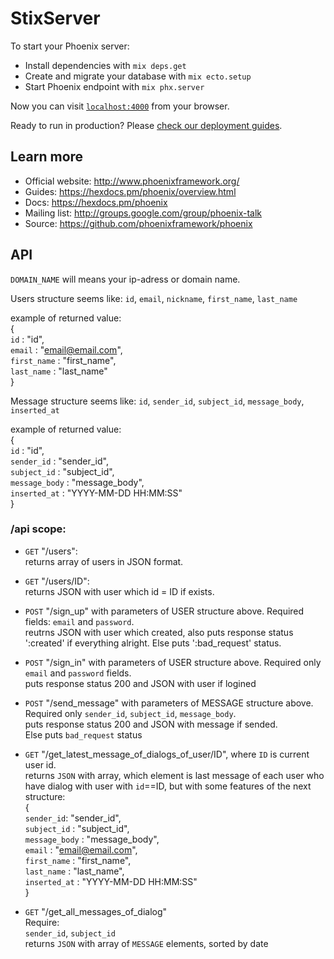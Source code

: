 # StixServer

To start your Phoenix server:

  * Install dependencies with `mix deps.get`
  * Create and migrate your database with `mix ecto.setup`
  * Start Phoenix endpoint with `mix phx.server`

Now you can visit [`localhost:4000`](http://localhost:4000) from your browser.

Ready to run in production? Please [check our deployment guides](https://hexdocs.pm/phoenix/deployment.html).

## Learn more

  * Official website: http://www.phoenixframework.org/
  * Guides: https://hexdocs.pm/phoenix/overview.html
  * Docs: https://hexdocs.pm/phoenix
  * Mailing list: http://groups.google.com/group/phoenix-talk
  * Source: https://github.com/phoenixframework/phoenix


## API

`DOMAIN_NAME` will means your ip-adress or domain name.


Users structure seems like: `id`, `email`, `nickname`, `first_name`, `last_name`
  
  example of returned value:  
    {  
      `id` : "id",  
      `email` : "email@email.com",  
      `first_name` : "first_name",  
      `last_name` : "last_name"  
    }  

Message structure seems like: `id`, `sender_id`, `subject_id`, `message_body`, `inserted_at`

  example of returned value:  
    {  
      `id` : "id",  
      `sender_id` : "sender_id",  
      `subject_id` : "subject_id",  
      `message_body` : "message_body",  
      `inserted_at` : "YYYY-MM-DD HH:MM:SS"  
    }

### /api scope:
  * `GET` "/users":  
        returns array of users in JSON format.

  * `GET` "/users/ID":  
        returns JSON with user which id = ID if exists.

  * `POST` "/sign_up" with parameters of USER structure above. Required fields: `email` and `password`.  
        reutrns JSON with user which created, also puts response status ':created' if everything alright. Else puts ':bad_request' status.
    
  * `POST` "/sign_in" with parameters of USER structure above. Required only `email` and `password` fields.  
        puts response status 200 and JSON with user if logined

  * `POST` "/send_message" with parameters of MESSAGE structure above. Required only `sender_id`, `subject_id`, `message_body`.  
        puts response status 200 and JSON with message if sended.  
        Else puts `bad_request` status

  * `GET` "/get_latest_message_of_dialogs_of_user/ID", where `ID` is current user id.  
        returns `JSON` with array, which element is last message of each user who have dialog with user with `id`==ID, but with some features of the next structure:  
        {  
          `sender_id`: "sender_id",  
          `subject_id` : "subject_id",  
          `message_body` : "message_body",  
          `email` : "email@email.com",  
          `first_name` : "first_name",  
          `last_name` : "last_name",  
          `inserted_at` : "YYYY-MM-DD HH:MM:SS"  
        }

  * `GET` "/get_all_messages_of_dialog"  
        Require:  
            `sender_id`, `subject_id`  
        returns `JSON` with array of `MESSAGE` elements, sorted by date